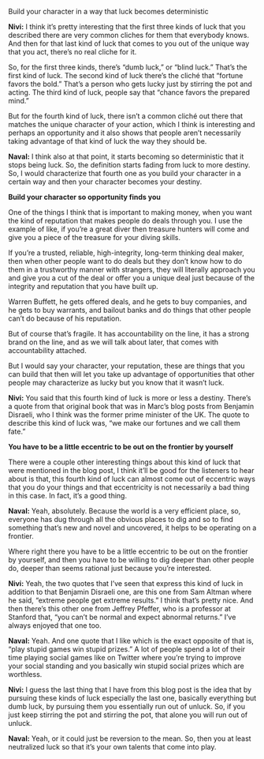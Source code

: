 




Build your character in a way that luck becomes deterministic

**Nivi:** I think it’s pretty interesting that the first three kinds of luck that you described there are very common cliches for them that everybody knows. And then for that last kind of luck that comes to you out of the unique way that you act, there’s no real cliche for it.

So, for the first three kinds, there’s “dumb luck,” or “blind luck.” That’s the first kind of luck. The second kind of luck there’s the cliché that “fortune favors the bold.” That’s a person who gets lucky just by stirring the pot and acting. The third kind of luck, people say that “chance favors the prepared mind.”

But for the fourth kind of luck, there isn’t a common cliché out there that matches the unique character of your action, which I think is interesting and perhaps an opportunity and it also shows that people aren’t necessarily taking advantage of that kind of luck the way they should be.

**Naval:** I think also at that point, it starts becoming so deterministic that it stops being luck. So, the definition starts fading from luck to more destiny. So, I would characterize that fourth one as you build your character in a certain way and then your character becomes your destiny.

**Build your character so opportunity finds you**

One of the things I think that is important to making money, when you want the kind of reputation that makes people do deals through you. I use the example of like, if you’re a great diver then treasure hunters will come and give you a piece of the treasure for your diving skills.

If you’re a trusted, reliable, high-integrity, long-term thinking deal maker, then when other people want to do deals but they don’t know how to do them in a trustworthy manner with strangers, they will literally approach you and give you a cut of the deal or offer you a unique deal just because of the integrity and reputation that you have built up.

Warren Buffett, he gets offered deals, and he gets to buy companies, and he gets to buy warrants, and bailout banks and do things that other people can’t do because of his reputation.

But of course that’s fragile. It has accountability on the line, it has a strong brand on the line, and as we will talk about later, that comes with accountability attached.

But I would say your character, your reputation, these are things that you can build that then will let you take up advantage of opportunities that other people may characterize as lucky but you know that it wasn’t luck.

**Nivi:** You said that this fourth kind of luck is more or less a destiny. There’s a quote from that original book that was in Marc’s blog posts from Benjamin Disraeli, who I think was the former prime minister of the UK. The quote to describe this kind of luck was, “we make our fortunes and we call them fate.”

**You have to be a little eccentric to be out on the frontier by yourself**

There were a couple other interesting things about this kind of luck that were mentioned in the blog post, I think it’ll be good for the listeners to hear about is that, this fourth kind of luck can almost come out of eccentric ways that you do your things and that eccentricity is not necessarily a bad thing in this case. In fact, it’s a good thing.

**Naval:** Yeah, absolutely. Because the world is a very efficient place, so, everyone has dug through all the obvious places to dig and so to find something that’s new and novel and uncovered, it helps to be operating on a frontier.

Where right there you have to be a little eccentric to be out on the frontier by yourself, and then you have to be willing to dig deeper than other people do, deeper than seems rational just because you’re interested.

**Nivi:** Yeah, the two quotes that I’ve seen that express this kind of luck in addition to that Benjamin Disraeli one, are this one from Sam Altman where he said, “extreme people get extreme results.” I think that’s pretty nice. And then there’s this other one from Jeffrey Pfeffer, who is a professor at Stanford that, “you can’t be normal and expect abnormal returns.” I’ve always enjoyed that one too.

**Naval:** Yeah. And one quote that I like which is the exact opposite of that is, “play stupid games win stupid prizes.” A lot of people spend a lot of their time playing social games like on Twitter where you’re trying to improve your social standing and you basically win stupid social prizes which are worthless.

**Nivi:** I guess the last thing that I have from this blog post is the idea that by pursuing these kinds of luck especially the last one, basically everything but dumb luck, by pursuing them you essentially run out of unluck. So, if you just keep stirring the pot and stirring the pot, that alone you will run out of unluck.

**Naval:** Yeah, or it could just be reversion to the mean. So, then you at least neutralized luck so that it’s your own talents that come into play.